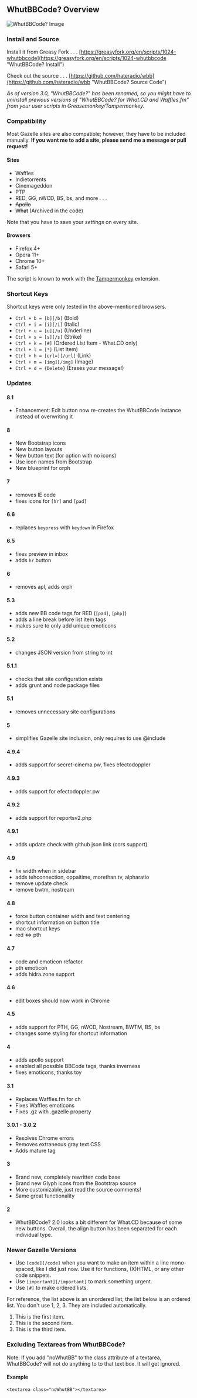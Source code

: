 ## WhutBBCode? Overview

![WhutBBCode? Image](https://raw.githubusercontent.com/hateradio/wbb/master/screenshot.png "WhutBBCode?")

### Install and Source

Install it from Greasy Fork . . . [https://greasyfork.org/en/scripts/1024-whutbbcode](https://greasyfork.org/en/scripts/1024-whutbbcode "WhutBBCode? Install")

Check out the source . . . [https://github.com/hateradio/wbb](https://github.com/hateradio/wbb "WhutBBCode? Source Code")

_As of version 3.0, "WhutBBCode?" has been renamed, so you might have to uninstall previous versions of "WhutBBCode? for What.CD and Waffles.fm" from your user scripts in Greasemonkey/Tampermonkey._

### Compatibility

Most Gazelle sites are also compatible; however, they have to be included manually. **If you want me to add a site, please send me a message or pull request!**

#### Sites

*   Waffles
*   Indietorrents
*   Cinemageddon
*   PTP
*   RED, GG, nWCD, BS, bs, and more . . .
*   <del>Apollo</del>
*   <del>What</del> (Archived in the code)

Note that you have to save your _settings_ on every site.

#### Browsers

*   Firefox 4+
*   Opera 11+
*   Chrome 10+
*   Safari 5+

The script is known to work with the [Tampermonkey](https://tampermonkey.net/?browser=safari "Tampermonkey") extension.

### Shortcut Keys

Shortcut keys were only tested in the above-mentioned browsers.


*   `Ctrl + b = [b][/b]` (Bold)
*   `Ctrl + i = [i][/i]` (Italic)
*   `Ctrl + u = [u][/u]` (Underline)
*   `Ctrl + s = [s][/s]` (Strike)
*   `Ctrl + k = [#]` (Ordered List Item - What.CD only)
*   `Ctrl + l = [*]` (List Item)
*   `Ctrl + h = [url=][/url]` (Link)
*   `Ctrl + m = [img][/img]` (Image)
*   `Ctrl + d = {Delete}` (Erases your message!)

### Updates

#### 8.1

 *   Enhancement: Edit button now re-creates the WhutBBCode instance instead of overwriting it

#### 8

 *   New Bootstrap icons
 *   New button layouts
 *   New button text (for option with no icons)
 *   Use icon names from Bootstrap
 *   New blueprint for orph

#### 7

 *   removes IE code
 *   fixes icons for `[hr]` and `[pad]`

#### 6.6

 *   replaces `keypress` with `keydown` in Firefox

#### 6.5

 *   fixes preview in inbox
 *   adds `hr` button

#### 6

 *   removes apl, adds orph

#### 5.3
 *   adds new BB code tags for RED (`[pad]`, `[php]`)
 *   adds a line break before list item tags
 *   makes sure to only add unique emoticons

#### 5.2
 *   changes JSON version from string to int

#### 5.1.1
 *   checks that site configuration exists
 *   adds grunt and node package files

#### 5.1

 *   removes unnecessary site configurations

#### 5

 *   simplifies Gazelle site inclusion, only requires to use @include

#### 4.9.4

 *   adds support for secret-cinema.pw, fixes efectodoppler

#### 4.9.3

 *   adds support for efectodoppler.pw

#### 4.9.2

*   adds support for reportsv2.php

#### 4.9.1

*   adds update check with github json link (cors support)

#### 4.9

*   fix width when in sidebar
*   adds tehconnection, oppaitime, morethan.tv, alpharatio
*   remove update check
*   remove bwtm, nostream

#### 4.8

*   force button container width and text centering
*   shortcut information on button title
*   mac shortcut keys
*   red <=> pth

#### 4.7

*   code and emoticon refactor
*   pth emoticon
*   adds hidra.zone support

#### 4.6

*   edit boxes should now work in Chrome

#### 4.5

*   adds support for PTH, GG, nWCD, Nostream, BWTM, BS, bs
*   changes some styling for shortcut information

#### 4

*   adds apollo support
*   enabled all possible BBCode tags, thanks inverness
*   fixes emoticons, thanks toy

#### 3.1

*   Replaces Waffles.fm for ch
*   Fixes Waffles emoticons
*   Fixes .gz with .gazelle property

#### 3.0.1 - 3.0.2

*   Resolves Chrome errors
*   Removes extraneous gray text CSS
*   Adds mature tag

#### 3

*   Brand new, completely rewritten code base
*   Brand new Glyph icons from the Bootstrap source
*   More customizable, just read the source comments!
*   Same great functionality

#### 2

*   WhutBBCode? 2.0 looks a bit different for What.CD because of some new buttons. Overall, the align button has been separated for each individual type.

### Newer Gazelle Versions

*   Use `[code][/code]` when you want to make an item within a line mono-spaced, like I did just now. Use it for functions, (X)HTML, or any other code snippets.
*   Use `[important][/important]` to mark something urgent.
*   Use `[#]` to make ordered lists.

For reference, the list above is an unordered list; the list below is an ordered list. You don't use 1, 2, 3\. They are included automatically.

1.  This is the first item.
2.  This is the second item.
3.  This is the third item.


### Excluding Textareas from WhutBBCode?

Note: If you add "noWhutBB" to the class attribute of a textarea, WhutBBCode? will not do anything to to that text box. It will get ignored.

#### Example

```
<textarea class="noWhutBB"></textarea>
```

